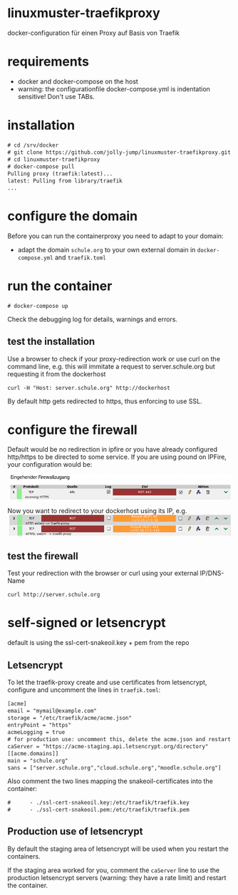 # linuxmuster-traefikproxy
docker-configuration für einen Proxy auf Basis von Traefik

# requirements
- docker and docker-compose on the host
- warning: the configurationfile docker-compose.yml is indentation sensitive! Don't use TABs.

# installation

```
# cd /srv/docker
# git clone https://github.com/jolly-jump/linuxmuster-traefikproxy.git
# cd linuxmuster-traefikproxy
# docker-compose pull
Pulling proxy (traefik:latest)...
latest: Pulling from library/traefik
...
```

# configure the domain
Before you can run the containerproxy you need to adapt to your domain:

- adapt the domain `schule.org` to your own external domain in `docker-compose.yml` and `traefik.toml`

# run the container
```
# docker-compose up
```
Check the debugging log for details, warnings and errors.

## test the installation

Use a browser to check if your proxy-redirection work or use curl on the command line, e.g. this will immitate a request to server.schule.org but requesting it from the dockerhost
```
curl -H "Host: server.schule.org" http://dockerhost
```
By default http gets redirected to https, thus enforcing to use SSL.

# configure the firewall
Default would be no redirection in ipfire or you have already configured http/https to be directed to some service. If you are using pound on IPFire, your configuration would be:

![](ipfirerule-extern-to-pound.png)

Now you want to redirect to your dockerhost using its IP, e.g.
![](ipfirerule-extern-proxy.png)

## test the firewall
Test your redirection with the browser or curl using your external IP/DNS-Name
```
curl http://server.schule.org
```

# self-signed or letsencrypt
default is using the ssl-cert-snakeoil.key + pem from the repo

## Letsencrypt
To let the traefik-proxy create and use certificates from letsencrypt, configure and uncomment the lines in `traefik.toml`:
```
[acme]
email = "mymail@example.com"
storage = "/etc/traefik/acme/acme.json"
entryPoint = "https"
acmeLogging = true
# for production use: uncomment this, delete the acme.json and restart 
caServer = "https://acme-staging.api.letsencrypt.org/directory"
[[acme.domains]]
main = "schule.org"
sans = ["server.schule.org","cloud.schule.org","moodle.schule.org"]
```

Also comment the two lines mapping the snakeoil-certificates into the container:
```
#      - ./ssl-cert-snakeoil.key:/etc/traefik/traefik.key
#      - ./ssl-cert-snakeoil.pem:/etc/traefik/traefik.pem
```

## Production use of letsencrypt
By default the staging area of letsencrypt will be used when you restart the containers.

If the staging area worked for you, comment the ``caServer`` line to
use the production letsencrypt servers (warning: they have a rate
limit) and restart the container.
